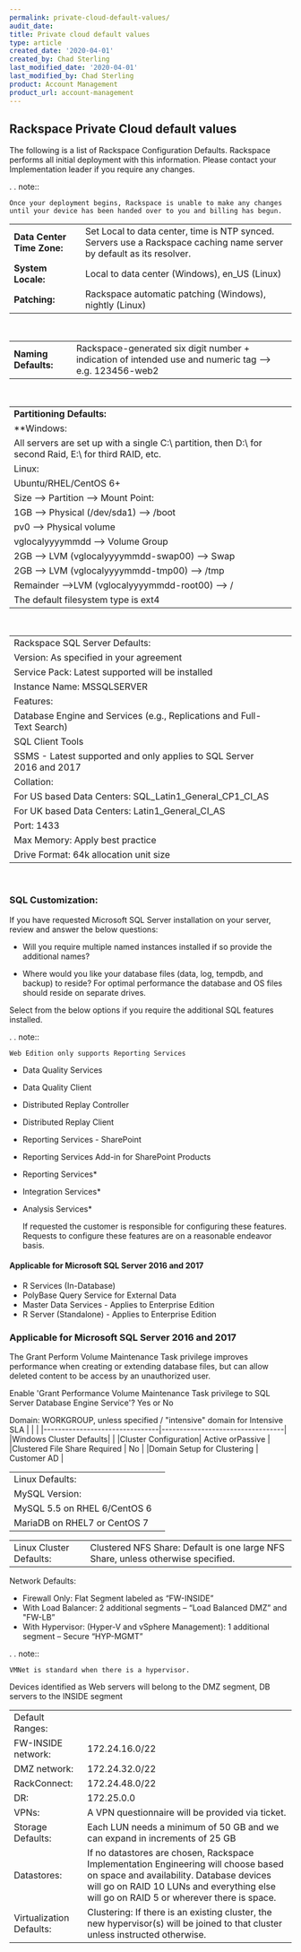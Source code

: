 ```yaml
---
permalink: private-cloud-default-values/
audit_date:
title: Private cloud default values
type: article
created_date: '2020-04-01'
created_by: Chad Sterling
last_modified_date: '2020-04-01'
last_modified_by: Chad Sterling
product: Account Management
product_url: account-management
---
```


## Rackspace Private Cloud default values
The following is a list of Rackspace Configuration Defaults. Rackspace performs all initial deployment with this information. Please contact your Implementation leader if you require any changes.

. . note::

    Once your deployment begins, Rackspace is unable to make any changes until your device has been handed over to you and billing has begun.

|                                |                                  |
|--------------------------------|----------------------------------|
|**Data Center Time Zone:**      | Set Local to data center, time is NTP synced. Servers use a Rackspace caching name server by default as its resolver.|
|**System Locale:** | Local to data center (Windows), en_US (Linux)|
|**Patching:** | Rackspace automatic patching (Windows), nightly (Linux)|

&nbsp;

|                                |                                  |
|--------------------------------|----------------------------------|
|**Naming Defaults:**| Rackspace-generated six digit number + indication of intended use and numeric tag --> e.g. 123456-web2|

&nbsp;

|                                |                                  |
|--------------------------------|----------------------------------|
|**Partitioning Defaults:**|                |
|**Windows:|                                |
|All servers are set up with a single C:\ partition, then D:\ for second Raid, E:\ for third RAID, etc.|      |
|Linux:|          |
|Ubuntu/RHEL/CentOS 6+|          |
|Size --> Partition --> Mount Point:|          |
|1GB --> Physical (/dev/sda1) --> /boot|          |
|pv0 --> Physical volume|          |
|vglocalyyyymmdd --> Volume Group|          |
|2GB --> LVM (vglocalyyyymmdd-swap00) --> Swap|          |
|2GB --> LVM (vglocalyyyymmdd-tmp00) --> /tmp|          |
Remainder -->LVM (vglocalyyyymmdd-root00) --> /|          |
|The default filesystem type is ext4|          |

&nbsp;

|                                |                                  |
|--------------------------------|----------------------------------|
|Rackspace SQL Server Defaults:|    |
|Version: As specified in your agreement|    |
|Service Pack: Latest supported will be installed|    |
|Instance Name: MSSQLSERVER|    |
|Features:|    |
|Database Engine and Services (e.g., Replications and Full-Text Search)|    |
|SQL Client Tools|    |
|SSMS - Latest supported and only applies to SQL Server 2016 and 2017|    |
|Collation:|    |
|For US based Data Centers: SQL_Latin1_General_CP1_CI_AS|    |
For UK based Data Centers: Latin1_General_CI_AS|    |
|Port: 1433|    |
|Max Memory: Apply best practice|    |
|Drive Format: 64k allocation unit size|    |

&nbsp;


### SQL Customization:
If you have requested Microsoft SQL Server installation on your server, review and answer the below questions:

- Will you require multiple named instances installed if so provide the additional names?

- Where would you like your database files (data, log, tempdb, and backup) to reside?
For optimal performance the database and OS files should reside on separate drives.

Select from the below options if you require the additional SQL features installed.

. . note::

    Web Edition only supports Reporting Services

- Data Quality Services
- Data Quality Client
- Distributed Replay Controller
- Distributed Replay Client
- Reporting Services - SharePoint
- Reporting Services Add-in for SharePoint Products
- Reporting Services*
- Integration Services*
- Analysis Services*

    If requested the customer is responsible for configuring these features. Requests to configure these features are on a reasonable endeavor basis.

#### Applicable for Microsoft SQL Server 2016 and 2017

- R Services (In-Database)
- PolyBase Query Service for External Data
- Master Data Services - Applies to Enterprise Edition
- R Server (Standalone) - Applies to Enterprise Edition

### Applicable for Microsoft SQL Server 2016 and 2017

The Grant Perform Volume Maintenance Task privilege improves performance when creating or extending database files, but can allow deleted content to be access by an unauthorized user.

Enable 'Grant Performance Volume Maintenance Task privilege to SQL Server Database Engine Service'? Yes or No


Domain: WORKGROUP, unless specified / "intensive" domain for Intensive SLA
|                                |                                  |
|--------------------------------|----------------------------------|
|Windows Cluster Defaults|   |
|Cluster Configuration| Active orPassive |
|Clustered File Share Required | No  |
|Domain Setup for Clustering | Customer AD |

|                                |                                  |
|--------------------------------|----------------------------------|
| Linux Defaults:  |   |
| MySQL Version:   |   |
| MySQL 5.5 on RHEL 6/CentOS 6 |   |
| MariaDB on RHEL7 or CentOS 7 |   |

|                                |                                  |
|--------------------------------|----------------------------------|
| Linux Cluster Defaults:| Clustered NFS Share: Default is one large NFS Share, unless otherwise specified.|

Network Defaults:
- Firewall Only:  Flat Segment labeled as “FW-INSIDE”
- With Load Balancer:  2 additional segments – “Load Balanced DMZ” and "FW-LB”
- With Hypervisor: (Hyper-V and vSphere Management): 1 additional segment – Secure “HYP-MGMT”

. . note::

    VMNet is standard when there is a hypervisor.

Devices identified as Web servers will belong to the DMZ segment, DB servers to the INSIDE segment

|                                |                                  |
|--------------------------------|----------------------------------|
|Default Ranges: |
|FW-INSIDE network: | 172.24.16.0/22 |
|DMZ network: | 172.24.32.0/22 |
|RackConnect: | 172.24.48.0/22 |
|DR: | 172.25.0.0 |
|VPNs:     | A VPN questionnaire will be provided via ticket. |
| Storage Defaults: | Each LUN needs a minimum of 50 GB and we can expand in increments of 25 GB |
| Datastores: | If no datastores are chosen, Rackspace Implementation Engineering will choose based on space and availability. Database devices will go on RAID 10 LUNs and everything else will go on RAID 5 or wherever there is space. |
| Virtualization Defaults: | Clustering: If there is an existing cluster, the new hypervisor(s) will be joined to that cluster unless instructed otherwise. |
